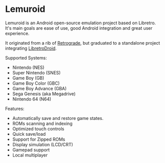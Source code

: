 # Lemuroid

Lemuroid is an Android open-source emulation project based on Libretro. It's main goals are ease of use, good Android integration and great user experience.

It originated from a rib of [Retrograde](https://github.com/retrograde/retrograde-android), but graduated to a standalone project integrating [LibretroDroid](https://github.com/Swordfish90/LibretroDroid).

Supported Systems:
- Nintendo (NES)
- Super Nintendo (SNES)
- Game Boy (GB)
- Game Boy Color (GBC)
- Game Boy Advance (GBA)
- Sega Genesis (aka Megadrive)
- Nintendo 64 (N64)

Features:
- Automatically save and restore game states.
- ROMs scanning and indexing
- Optimized touch controls
- Quick save/load
- Support for Zipped ROMs
- Display simulation (LCD/CRT)
- Gamepad support
- Local multiplayer
